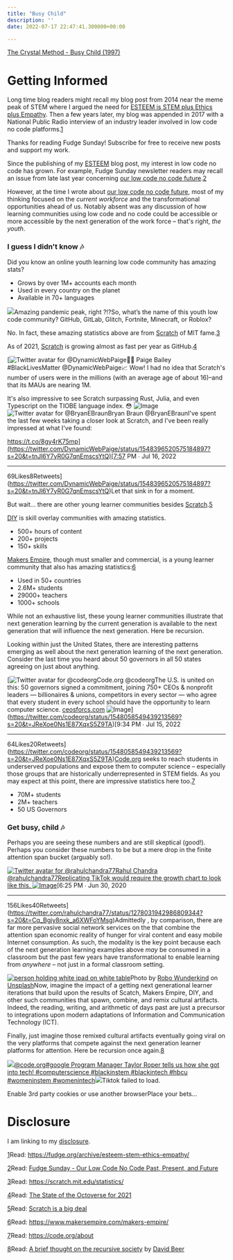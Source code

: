 ```yaml
---
title: "Busy Child"
description: ''
date: 2022-07-17 22:47:41.300000+00:00

---
```


[The Crystal Method - Busy Child (1997)](https://www.youtube.com/watch?v=t6twhXA1Gyw)

Getting Informed
================

Long time blog readers might recall my blog post from 2014 near the meme peak of STEM where I argued the need for [ESTEEM is STEM plus Ethics plus Empathy](https://fudge.org/archive/esteem-stem-ethics-empathy/). Then a few years later, my blog was appended in 2017 with a National Public Radio interview of an industry leader involved in low code no code platforms.[1](#footnote-1)

Thanks for reading Fudge Sunday! Subscribe for free to receive new posts and support my work.

Since the publishing of my [ESTEEM](https://fudge.org/archive/esteem-stem-ethics-empathy/) blog post, my interest in low code no code has grown. For example, Fudge Sunday newsletter readers may recall an issue from late last year concerning [our low code no code future](https://sunday.fudge.org/p/fudge-sunday-our-low-code-no-code-past-present-and-future-904238).[2](#footnote-2)

However, at the time I wrote about [our low code no code future](https://sunday.fudge.org/p/fudge-sunday-our-low-code-no-code-past-present-and-future-904238), most of my thinking focused on the *current workforce* and the transformational opportunities ahead of us. Notably absent was any discussion of how learning communities using low code and no code could be accessible or more accessible by the next generation of the work force – that's right, *the youth*.

### I guess I didn't know 🎶

Did you know an online youth learning low code community has amazing stats?

* Grows by over 1M+ accounts each month
* Used in every country on the planet
* Available in 70+ languages

[![](https://bucketeer-e05bbc84-baa3-437e-9518-adb32be77984.s3.amazonaws.com/public/images/c53c6bd5-912c-48f1-970f-06d9a38b9dba_1620x1456.png)](https://substackcdn.com/image/fetch/f_auto,q_auto:good,fl_progressive:steep/https%3A%2F%2Fbucketeer-e05bbc84-baa3-437e-9518-adb32be77984.s3.amazonaws.com%2Fpublic%2Fimages%2Fc53c6bd5-912c-48f1-970f-06d9a38b9dba_1620x1456.png)Amazing pandemic peak, right ?!?So, what’s the name of this youth low code community? GitHub, GitLab, Glitch, Fortnite, Minecraft, or Roblox? 

No. In fact, these amazing statistics above are from [Scratch](https://scratch.mit.edu/statistics/) of MIT fame.[3](#footnote-3) 

As of 2021, [Scratch](https://scratch.mit.edu/statistics/) is growing almost as fast per year as GitHub.[4](#footnote-4)

[![Twitter avatar for @DynamicWebPaige](https://substackcdn.com/image/twitter_name/w_96/DynamicWebPaige.jpg)👩‍💻 Paige Bailey #BlackLivesMatter @DynamicWebPaige📈 Wow! I had no idea that Scratch's number of users were in the millions (with an average age of about 16)–and that its MAUs are nearing 1M.

It's also impressive to see Scratch surpassing Rust, Julia, and even Typescript on the TIOBE language index. 😳 ![Image](https://pbs.substack.com/media/FX0CbgRVEAAj0aL.jpg)![Twitter avatar for @BryanEBraun](https://substackcdn.com/image/twitter_name/w_40/BryanEBraun.jpg)Bryan Braun @BryanEBraunI've spent the last few weeks taking a closer look at Scratch, and I've been really impressed at what I've found:

https://t.co/8gy4rK75mp](https://twitter.com/DynamicWebPaige/status/1548396520575184897?s=20&t=tnJl6Y7yR0G7qnEmscsYtQ)[7:57 PM ∙ Jul 16, 2022

---

69Likes8Retweets](https://twitter.com/DynamicWebPaige/status/1548396520575184897?s=20&t=tnJl6Y7yR0G7qnEmscsYtQ)Let that sink in for a moment.

But wait… there are other young learner communities besides [Scratch](https://scratch.mit.edu/statistics/).[5](#footnote-5)

[DIY](https://docs.diy.org) is skill overlay communities with amazing statistics.

* 500+ hours of content
* 200+ projects
* 150+ skills

[Makers Empire](https://www.makersempire.com/makers-empire/), though must smaller and commercial, is a young learner community that also has amazing statistics:[6](#footnote-6)

* Used in 50+ countries
* 2.6M+ students
* 29000+ teachers
* 1000+ schools

While not an exhaustive list, these young learner communities illustrate that next generation learning by the current generation is available to the next generation that will influence the next generation. Here be recursion. 

Looking within just the United States, there are interesting patterns emerging as well about the next generation learning of the next generation. Consider the last time you heard about 50 governors in all 50 states agreeing on just about anything.

[![Twitter avatar for @codeorg](https://substackcdn.com/image/twitter_name/w_96/codeorg.jpg)Code.org @codeorgThe U.S. is united on this: 50 governors signed a commitment, joining 750+ CEOs & nonprofit leaders — billionaires & unions, competitors in every sector — who agree that every student in every school should have the opportunity to learn computer science. [ceosforcs.com](http://ceosforcs.com) ![Image](https://pbs.substack.com/media/FXvOJTBUcAAgML-.jpg)](https://twitter.com/codeorg/status/1548058549439213569?s=20&t=JReXoe0Ns1E87XqxS5Z9TA)[9:34 PM ∙ Jul 15, 2022

---

64Likes20Retweets](https://twitter.com/codeorg/status/1548058549439213569?s=20&t=JReXoe0Ns1E87XqxS5Z9TA)[Code.org](https://code.org/about) seeks to reach students in underserved populations and expose them to computer science – especially those groups that are historically underrepresented in STEM fields. As you may expect at this point, there are impressive statistics here too.[7](#footnote-7)

* 70M+ students
* 2M+ teachers
* 50 US Governors

### Get busy, child 🎶

Perhaps you are seeing these numbers and are still skeptical (good!). Perhaps you consider these numbers to be but a mere drop in the finite attention span bucket (arguably so!).

[![Twitter avatar for @rahulchandra77](https://substackcdn.com/image/twitter_name/w_96/rahulchandra77.jpg)Rahul Chandra @rahulchandra77Replicating TikTok would require the growth chart to look like this. ![Image](https://pbs.substack.com/media/Ebx7RreUcAAPAMh.jpg)](https://twitter.com/rahulchandra77/status/1278031942986809344?s=20&t=Cq_Bgjy8nxk_a6XWFoYMsg)[6:25 PM ∙ Jun 30, 2020

---

156Likes40Retweets](https://twitter.com/rahulchandra77/status/1278031942986809344?s=20&t=Cq_Bgjy8nxk_a6XWFoYMsg)Admittedly , by comparison, there are far more pervasive social network services on the that combine the attention span economic reality of hunger for viral content and easy mobile Internet consumption. As such, the modality is the key point because each of the next generation learning examples above *may* be consumed in a classroom but the past few years have transformational to enable learning from *anywhere* – not just in a formal classroom setting.

[![person holding white ipad on white table](https://images.unsplash.com/photo-1603354350317-6f7aaa5911c5?crop=entropy&cs=tinysrgb&fit=max&fm=jpg&ixid=MnwzMDAzMzh8MHwxfHNlYXJjaHwxfHxraWRzJTIwY29tcHV0ZXJzfGVufDB8fHx8MTY1ODA5NDU1OA&ixlib=rb-1.2.1&q=80&w=1080 "person holding white ipad on white table")](https://images.unsplash.com/photo-1603354350317-6f7aaa5911c5?crop=entropy&cs=tinysrgb&fit=max&fm=jpg&ixid=MnwzMDAzMzh8MHwxfHNlYXJjaHwxfHxraWRzJTIwY29tcHV0ZXJzfGVufDB8fHx8MTY1ODA5NDU1OA&ixlib=rb-1.2.1&q=80&w=1080)Photo by [Robo Wunderkind](https://unsplash.com/@robowunderkind) on [Unsplash](https://unsplash.com)Now, imagine the impact of a getting next generational learner iterations that build upon the results of Scatch, Makers Empire, DIY, and other such communities that spawn, combine, and remix cultural artifacts. Indeed, the reading, writing, and arithmetic of days past are just a precursor to integrations upon modern adaptations of Information and Communication Technology (ICT).

Finally, just imagine those remixed cultural artifacts eventually going viral on the very platforms that compete against the next generation learner platforms for attention. Here be recursion once again.[8](#footnote-8)

[![](https://bucketeer-e05bbc84-baa3-437e-9518-adb32be77984.s3.amazonaws.com/public/images/546c0ff9-5dfa-4b55-b698-39b2be6c74aa_720x1280.jpeg)](https://www.tiktok.com/@code.org/video/7119917604021718318)[@code.org](https://www.tiktok.com/@code.org)[#google Program Manager Taylor Roper tells us how she got into tech! #computerscience #blackinstem #blackintech #hbcu #womeninstem #womenintech](https://www.tiktok.com/@code.org/video/7119917604021718318)![](https://substackcdn.com//img/alert-circle.svg)Tiktok failed to load.  
  
Enable 3rd party cookies or use another browserPlace your bets…


Disclosure
==========

I am linking to my [disclosure](https://jaycuthrell.com/disclosure/?utm_campaign=Fudge%20Sunday&utm_medium=email&utm_source=Revue%20newsletter).

[1](#footnote-anchor-1)Read: <https://fudge.org/archive/esteem-stem-ethics-empathy/>

[2](#footnote-anchor-2)Read: [Fudge Sunday - Our Low Code No Code Past, Present, and Future](https://sunday.fudge.org/p/fudge-sunday-our-low-code-no-code-past-present-and-future-904238)

[3](#footnote-anchor-3)Read: <https://scratch.mit.edu/statistics/>

[4](#footnote-anchor-4)Read: [The State of the Octoverse for 2021](https://octoverse.github.com/#lets-look-back-at-the-code-and-communities-built-on-git-hub-this-year)

[5](#footnote-anchor-5)Read: [Scratch is a big deal](https://www.bryanbraun.com/2022/07/16/scratch-is-a-big-deal/)

[6](#footnote-anchor-6)Read: <https://www.makersempire.com/makers-empire/>

[7](#footnote-anchor-7)Read: <https://code.org/about>

[8](#footnote-anchor-8)Read: [A brief thought on the recursive society](https://davidbeer.substack.com/p/a-brief-thought-on-the-recursive) by [David Beer](https://davidbeer.net)

